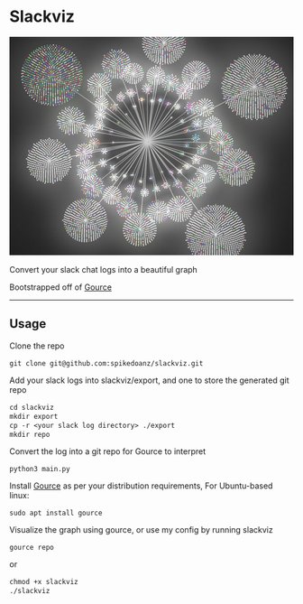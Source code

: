 # Slackviz #

![Slackviz](./assets/slackviz.png)

Convert your slack chat logs into a beautiful graph

Bootstrapped off of [Gource](https://github.com/acaudwell/Gource)

---

## Usage ##

Clone the repo
```
git clone git@github.com:spikedoanz/slackviz.git
```

Add your slack logs into slackviz/export, and one to store the generated git repo
```
cd slackviz
mkdir export
cp -r <your slack log directory> ./export
mkdir repo
```

Convert the log into a git repo for Gource to interpret
```
python3 main.py
```

Install [Gource](https://github.com/acaudwell/Gource) as per your distribution requirements, For Ubuntu-based linux:
```
sudo apt install gource
```

Visualize the graph using gource, or use my config by running slackviz
```
gource repo
```

or 

```
chmod +x slackviz
./slackviz
```


